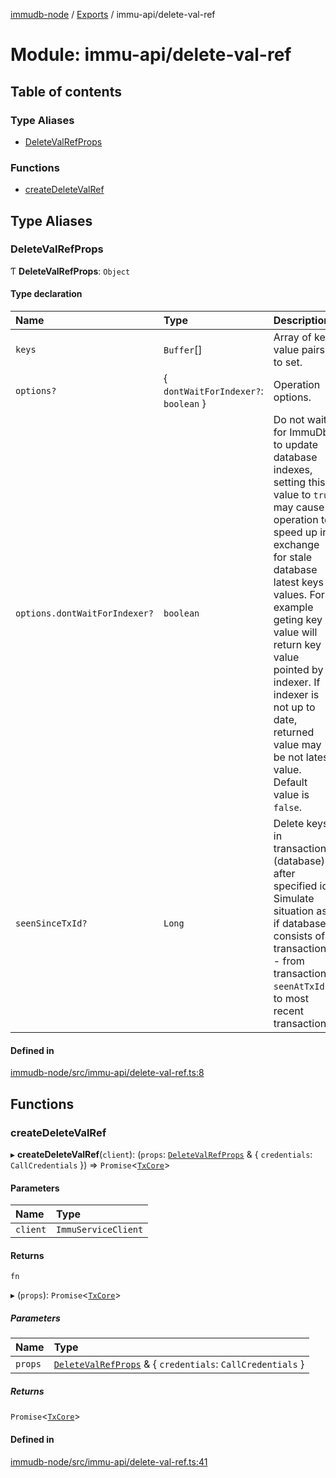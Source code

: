 [immudb-node](../README.md) / [Exports](../modules.md) / immu-api/delete-val-ref

# Module: immu-api/delete-val-ref

## Table of contents

### Type Aliases

- [DeleteValRefProps](immu_api_delete_val_ref.md#deletevalrefprops)

### Functions

- [createDeleteValRef](immu_api_delete_val_ref.md#createdeletevalref)

## Type Aliases

### DeleteValRefProps

Ƭ **DeleteValRefProps**: `Object`

#### Type declaration

| Name | Type | Description |
| :------ | :------ | :------ |
| `keys` | `Buffer`[] | Array of key value pairs to set. |
| `options?` | { `dontWaitForIndexer?`: `boolean`  } | Operation options. |
| `options.dontWaitForIndexer?` | `boolean` | Do not wait for ImmuDb to update database indexes, setting this  value to `true` may cause operation to speed up in exchange for  stale database latest keys values.    For example geting key value will return key value pointed by  indexer. If indexer is not up to date, returned value may be not  latest value.    Default value is `false`. |
| `seenSinceTxId?` | `Long` | Delete keys in transactions (database) after specified id.    Simulate situation as if database consists of transactions:  - from transaction `seenAtTxId`  - to most recent transaction. |

#### Defined in

[immudb-node/src/immu-api/delete-val-ref.ts:8](https://github.com/user3232/node-immu-db/blob/30c0d74/immudb-node/src/immu-api/delete-val-ref.ts#L8)

## Functions

### createDeleteValRef

▸ **createDeleteValRef**(`client`): (`props`: [`DeleteValRefProps`](immu_api_delete_val_ref.md#deletevalrefprops) & { `credentials`: `CallCredentials`  }) => `Promise`<[`TxCore`](types_Tx.md#txcore)\>

#### Parameters

| Name | Type |
| :------ | :------ |
| `client` | `ImmuServiceClient` |

#### Returns

`fn`

▸ (`props`): `Promise`<[`TxCore`](types_Tx.md#txcore)\>

##### Parameters

| Name | Type |
| :------ | :------ |
| `props` | [`DeleteValRefProps`](immu_api_delete_val_ref.md#deletevalrefprops) & { `credentials`: `CallCredentials`  } |

##### Returns

`Promise`<[`TxCore`](types_Tx.md#txcore)\>

#### Defined in

[immudb-node/src/immu-api/delete-val-ref.ts:41](https://github.com/user3232/node-immu-db/blob/30c0d74/immudb-node/src/immu-api/delete-val-ref.ts#L41)
